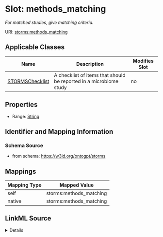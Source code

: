 

# Slot: methods_matching


_For matched studies, give matching criteria._



URI: [storms:methods_matching](http://w3id.org/ontogpt/storms/methods_matching)



<!-- no inheritance hierarchy -->





## Applicable Classes

| Name | Description | Modifies Slot |
| --- | --- | --- |
| [STORMSChecklist](STORMSChecklist.md) | A checklist of items that should be reported in a microbiome study |  no  |







## Properties

* Range: [String](String.md)





## Identifier and Mapping Information







### Schema Source


* from schema: https://w3id.org/ontogpt/storms




## Mappings

| Mapping Type | Mapped Value |
| ---  | ---  |
| self | storms:methods_matching |
| native | storms:methods_matching |




## LinkML Source

<details>
```yaml
name: methods_matching
description: For matched studies, give matching criteria.
from_schema: https://w3id.org/ontogpt/storms
rank: 1000
alias: methods_matching
owner: STORMSChecklist
domain_of:
- STORMSChecklist
slot_group: methods
range: string

```
</details>